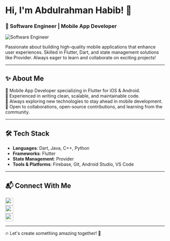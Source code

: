# Hi, I'm Abdulrahman Habib! 👋  
### 🚀 Software Engineer | Mobile App Developer  

![Software Engineer](https://raw.githubusercontent.com/sagar-viradiya/sagar-viradiya/master/resources/banner.png)  

Passionate about building high-quality mobile applications that enhance user experiences. Skilled in Flutter, Dart, and state management solutions like Provider. Always eager to learn and collaborate on exciting projects!  

---

## ✨ About Me  

🔹 Mobile App Developer specializing in Flutter for iOS & Android.  
🔹 Experienced in writing clean, scalable, and maintainable code.  
🔹 Always exploring new technologies to stay ahead in mobile development.  
🔹 Open to collaborations, open-source contributions, and learning from the community.  

---

## 🛠 Tech Stack  

- **Languages**: Dart, Java, C++, Python  
- **Frameworks**: Flutter  
- **State Management**: Provider  
- **Tools & Platforms**: Firebase, Git, Android Studio, VS Code  

---

## 📬 Connect With Me  

<a href="https://github.com/abdohabib447"><img src="https://cdn.jsdelivr.net/npm/simple-icons@3.0.1/icons/github.svg" width="25px"></a>  
<a href="https://www.linkedin.com/in/abdulrahman-habib-b40693265/"><img src="https://cdn.jsdelivr.net/npm/simple-icons@3.0.1/icons/linkedin.svg" width="25px"></a>  
<a href="https://twitter.com/abdohabib447"><img src="https://cdn.jsdelivr.net/npm/simple-icons@3.0.1/icons/twitter.svg" width="25px"></a>  

---

🔥 Let's create something amazing together! 🚀  
